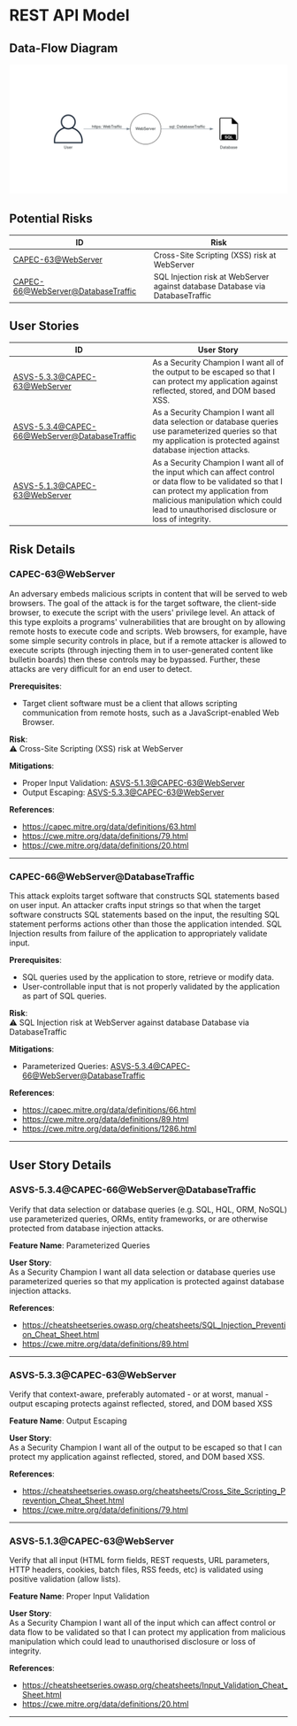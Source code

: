 # REST API Model
> 

## Data-Flow Diagram
![](dfd.png)

## Potential Risks
|ID|Risk|
|---|---|
|[CAPEC-63@WebServer](#capec-63webserver)|Cross-Site Scripting (XSS) risk at WebServer|
|[CAPEC-66@WebServer@DatabaseTraffic](#capec-66webserverdatabasetraffic)|SQL Injection risk at WebServer against database Database via DatabaseTraffic|


## User Stories
|ID|User Story|
|---|---|
|[ASVS-5.3.3@CAPEC-63@WebServer](#asvs-533capec-63webserver)|As a Security Champion I want all of the output to be escaped so that I can protect my application against reflected, stored, and DOM based XSS.|
|[ASVS-5.3.4@CAPEC-66@WebServer@DatabaseTraffic](#asvs-534capec-66webserverdatabasetraffic)|As a Security Champion I want all data selection or database queries use parameterized queries so that my application is protected against database injection attacks.|
|[ASVS-5.1.3@CAPEC-63@WebServer](#asvs-513capec-63webserver)|As a Security Champion I want all of the input which can affect control or data flow to be validated so that I can protect my application from malicious manipulation which could lead to unauthorised disclosure or loss of integrity.|


## Risk Details
### CAPEC-63@WebServer
An adversary embeds malicious scripts in content that will be served to web browsers. The goal of the attack is for the target software, the client-side browser, to execute the script with the users' privilege level. An attack of this type exploits a programs' vulnerabilities that are brought on by allowing remote hosts to execute code and scripts. Web browsers, for example, have some simple security controls in place, but if a remote attacker is allowed to execute scripts (through injecting them in to user-generated content like bulletin boards) then these controls may be bypassed. Further, these attacks are very difficult for an end user to detect.

**Prerequisites**:
- Target client software must be a client that allows scripting communication from remote hosts, such as a JavaScript-enabled Web Browser.

**Risk**:\
⚠ Cross-Site Scripting (XSS) risk at WebServer

**Mitigations**:
- Proper Input Validation: [ASVS-5.1.3@CAPEC-63@WebServer](#asvs-513capec-63webserver)
- Output Escaping: [ASVS-5.3.3@CAPEC-63@WebServer](#asvs-533capec-63webserver)

**References**:
- https://capec.mitre.org/data/definitions/63.html
- https://cwe.mitre.org/data/definitions/79.html
- https://cwe.mitre.org/data/definitions/20.html

---
### CAPEC-66@WebServer@DatabaseTraffic
This attack exploits target software that constructs SQL statements based on user input. An attacker crafts input strings so that when the target software constructs SQL statements based on the input, the resulting SQL statement performs actions other than those the application intended. SQL Injection results from failure of the application to appropriately validate input.

**Prerequisites**:
- SQL queries used by the application to store, retrieve or modify data.
- User-controllable input that is not properly validated by the application as part of SQL queries.

**Risk**:\
⚠ SQL Injection risk at WebServer against database Database via DatabaseTraffic

**Mitigations**:
- Parameterized Queries: [ASVS-5.3.4@CAPEC-66@WebServer@DatabaseTraffic](#asvs-534capec-66webserverdatabasetraffic)

**References**:
- https://capec.mitre.org/data/definitions/66.html
- https://cwe.mitre.org/data/definitions/89.html
- https://cwe.mitre.org/data/definitions/1286.html

---


## User Story Details
### ASVS-5.3.4@CAPEC-66@WebServer@DatabaseTraffic
Verify that data selection or database queries (e.g. SQL, HQL, ORM, NoSQL) use parameterized queries, ORMs, entity frameworks, or are otherwise protected from database injection attacks.

**Feature Name**: Parameterized Queries

**User Story**:\
As a Security Champion I want all data selection or database queries use parameterized queries so that my application is protected against database injection attacks.

**References**:
- https://cheatsheetseries.owasp.org/cheatsheets/SQL_Injection_Prevention_Cheat_Sheet.html
- https://cwe.mitre.org/data/definitions/89.html

---
### ASVS-5.3.3@CAPEC-63@WebServer
Verify that context-aware, preferably automated - or at worst, manual - output escaping protects against reflected, stored, and DOM based XSS

**Feature Name**: Output Escaping

**User Story**:\
As a Security Champion I want all of the output to be escaped so that I can protect my application against reflected, stored, and DOM based XSS.

**References**:
- https://cheatsheetseries.owasp.org/cheatsheets/Cross_Site_Scripting_Prevention_Cheat_Sheet.html
- https://cwe.mitre.org/data/definitions/79.html

---
### ASVS-5.1.3@CAPEC-63@WebServer
Verify that all input (HTML form fields, REST requests, URL parameters, HTTP headers, cookies, batch files, RSS feeds, etc) is validated using positive validation (allow lists).

**Feature Name**: Proper Input Validation

**User Story**:\
As a Security Champion I want all of the input which can affect control or data flow to be validated so that I can protect my application from malicious manipulation which could lead to unauthorised disclosure or loss of integrity.

**References**:
- https://cheatsheetseries.owasp.org/cheatsheets/Input_Validation_Cheat_Sheet.html
- https://cwe.mitre.org/data/definitions/20.html

---
